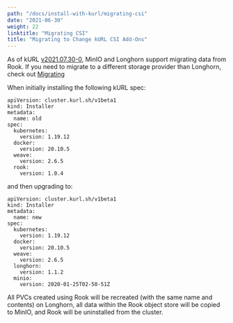 ```yaml
---
path: "/docs/install-with-kurl/migrating-csi"
date: "2021-06-30"
weight: 22
linktitle: "Migrating CSI"
title: "Migrating to Change kURL CSI Add-Ons"
---
```


As of kURL [v2021.07.30-0](https://kurl.sh/release-notes/v2021.07.30-0), MinIO and Longhorn support migrating data from Rook.
If you need to migrate to a different storage provider than Longhorn, check out [Migrating](/docs/install-with-kurl/migrating)

When initially installing the following kURL spec:

```
apiVersion: cluster.kurl.sh/v1beta1
kind: Installer
metadata:
  name: old
spec:
  kubernetes:
    version: 1.19.12
  docker:
    version: 20.10.5
  weave:
    version: 2.6.5
  rook:
    version: 1.0.4
```

and then upgrading to:

```
apiVersion: cluster.kurl.sh/v1beta1
kind: Installer
metadata:
  name: new
spec:
  kubernetes:
    version: 1.19.12
  docker:
    version: 20.10.5
  weave:
    version: 2.6.5
  longhorn:
    version: 1.1.2
  minio:
    version: 2020-01-25T02-50-51Z
```

All PVCs created using Rook will be recreated (with the same name and contents) on Longhorn, all data within the Rook object store will be copied to MinIO, and Rook will be uninstalled from the cluster.
